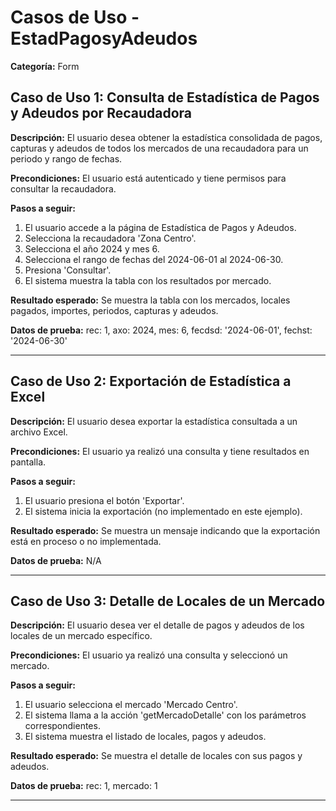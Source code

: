 # Casos de Uso - EstadPagosyAdeudos

**Categoría:** Form

## Caso de Uso 1: Consulta de Estadística de Pagos y Adeudos por Recaudadora

**Descripción:** El usuario desea obtener la estadística consolidada de pagos, capturas y adeudos de todos los mercados de una recaudadora para un periodo y rango de fechas.

**Precondiciones:**
El usuario está autenticado y tiene permisos para consultar la recaudadora.

**Pasos a seguir:**
1. El usuario accede a la página de Estadística de Pagos y Adeudos.
2. Selecciona la recaudadora 'Zona Centro'.
3. Selecciona el año 2024 y mes 6.
4. Selecciona el rango de fechas del 2024-06-01 al 2024-06-30.
5. Presiona 'Consultar'.
6. El sistema muestra la tabla con los resultados por mercado.

**Resultado esperado:**
Se muestra la tabla con los mercados, locales pagados, importes, periodos, capturas y adeudos.

**Datos de prueba:**
rec: 1, axo: 2024, mes: 6, fecdsd: '2024-06-01', fechst: '2024-06-30'

---

## Caso de Uso 2: Exportación de Estadística a Excel

**Descripción:** El usuario desea exportar la estadística consultada a un archivo Excel.

**Precondiciones:**
El usuario ya realizó una consulta y tiene resultados en pantalla.

**Pasos a seguir:**
1. El usuario presiona el botón 'Exportar'.
2. El sistema inicia la exportación (no implementado en este ejemplo).

**Resultado esperado:**
Se muestra un mensaje indicando que la exportación está en proceso o no implementada.

**Datos de prueba:**
N/A

---

## Caso de Uso 3: Detalle de Locales de un Mercado

**Descripción:** El usuario desea ver el detalle de pagos y adeudos de los locales de un mercado específico.

**Precondiciones:**
El usuario ya realizó una consulta y seleccionó un mercado.

**Pasos a seguir:**
1. El usuario selecciona el mercado 'Mercado Centro'.
2. El sistema llama a la acción 'getMercadoDetalle' con los parámetros correspondientes.
3. El sistema muestra el listado de locales, pagos y adeudos.

**Resultado esperado:**
Se muestra el detalle de locales con sus pagos y adeudos.

**Datos de prueba:**
rec: 1, mercado: 1

---

